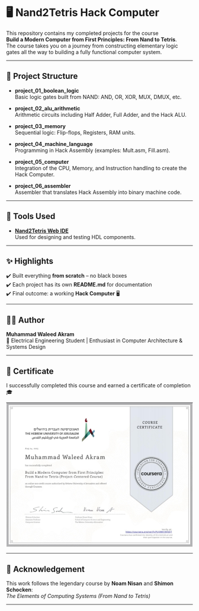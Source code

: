 # 🖥️ Nand2Tetris Hack Computer

This repository contains my completed projects for the course  
**Build a Modern Computer from First Principles: From Nand to Tetris**.  
The course takes you on a journey from constructing elementary logic gates all the way to building a fully functional computer system.

---

## 📂 Project Structure

- **project_01_boolean_logic**  
  Basic logic gates built from NAND: AND, OR, XOR, MUX, DMUX, etc.

- **project_02_alu_arithmetic**  
  Arithmetic circuits including Half Adder, Full Adder, and the Hack ALU.

- **project_03_memory**  
  Sequential logic: Flip-flops, Registers, RAM units.

- **project_04_machine_language**  
  Programming in Hack Assembly (examples: Mult.asm, Fill.asm).

- **project_05_computer**  
  Integration of the CPU, Memory, and Instruction handling to create the Hack Computer.

- **project_06_assembler**  
  Assembler that translates Hack Assembly into binary machine code.

---

## 🚀 Tools Used

- **[Nand2Tetris Web IDE](https://nand2tetris.github.io/web-ide/chip/)**  
  Used for designing and testing HDL components.

---

## ✨ Highlights

✔️ Built everything **from scratch** – no black boxes  
✔️ Each project has its own **README.md** for documentation  
✔️ Final outcome: a working **Hack Computer** 🖥️  

---

## 👨‍💻 Author

**Muhammad Waleed Akram**  
📍 Electrical Engineering Student | Enthusiast in Computer Architecture & Systems Design  

---

## 📜 Certificate

I successfully completed this course and earned a certificate of completion 🎓  


  
![Certificate](./assets/nand2tetris_certificate.png) 


---

## 📜 Acknowledgement

This work follows the legendary course by **Noam Nisan** and **Shimon Schocken**:  
*The Elements of Computing Systems (From Nand to Tetris)*  

---
